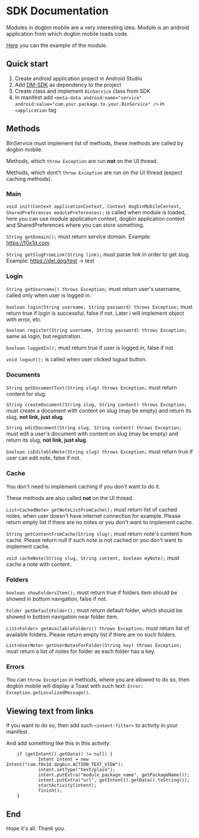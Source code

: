 # SDK Documentation

Modules in dogbin mobile are a very interesting idea. Module is an android application from which dogbin mobile loads code.

[Here](https://github.com/F0x1d/dogbin-mobile/tree/master/testservice) you can the example of the module.

## Quick start

1. Create android application project in Android Studio
2. Add [DM-SDK](https://f0x1d.com/files/dm-sdk.aar) as dependency to the project
3. Create class and implement ```BinService``` class from SDK
4. In manifest add ```<meta-data android:name="service" android:value="com.your.package.to.your.BinService" />``` in ```<application``` tag

## Methods

BinService must implement list of methods, these methods are called by dogbin mobile.

Methods, which ```throw Exception``` are run **not** on the UI thread.

Methods, which dont't ```throw Exception``` are run on the UI thread (expect caching methods).

### Main

```void init(Context applicationContext, Context dogbinMobileContext, SharedPreferences modulePreferences);``` is called when module is loaded, here you can use module application context, dogbin application context and SharedPreferences where you can store something.

```String getDomain();``` must return service domain. Example: https://f0x1d.com

```String getSlugFromLink(String link);``` must parse link in order to get slug. Example: https://del.dog/test -> test

### Login

```String getUsername() throws Exception;``` must return user's username, called only when user is logged in.

```boolean login(String username, String password) throws Exception;``` must return true if login is successful, false if not. Later i will implement object with error, etc.

```boolean register(String username, String password) throws Exception;``` same as login, but registration.

```boolean loggedIn();``` must return true if user is logged in, false if not.

```void logout();``` is called when user clicked logout button.

### Documents

```String getDocumentText(String slug) throws Exception;``` must return content for slug.

```String createDocument(String slug, String content) throws Exception;``` must create a document with content on slug (may be empty) and return its slug, **not link, just slug**.

```String editDocument(String slug, String content) throws Exception;``` must edit a user's document with content on slug (may be empty) and return its slug, **not link, just slug**.

```boolean isEditableNote(String slug) throws Exception;``` must return true if user can edit note, false if not.

### Cache

You don't need to implement caching if you don't want to do it.

These methods are also called **not** on the UI thread.

```List<CachedNote> getNoteListFromCache();``` must return list of cached notes, when user doesn't have internet connection for example. Please return empty list if there are no notes or you don't want to implement cache.

```String getContentFromCache(String slug);``` must return note's content from cache. Please return null if such note is not cached or you don't want to implement cache.

```void cacheNote(String slug, String content, boolean myNote);``` must cache a note with content.

### Folders

```boolean showFoldersItem();``` must return true if folders item should be showed in bottom navigation, false if not.

```Folder getDefaultFolder();``` must return default folder, which should be showed in bottom navigation near folder item.

```List<Folder> getAvailableFolders() throws Exception;``` must return list of available folders. Please return empty list if there are no such folders.

```List<UserNote> getUserNotesForFolder(String key) throws Exception;``` must return a list of notes for folder as each folder has a key.

### Errors

You can ```throw Exception``` in methods, where you are allowed to do so, then dogbin mobile will display a Toast with such text: ```Error: Exception.getLocalizedMessage()```.


## Viewing text from links

If you want to do so, then add such ```<intent-filter>``` to activity in your manifest.

And add something like this in this activity:
```
    if (getIntent().getData() != null) {
            Intent intent = new Intent("com.f0x1d.dogbin.ACTION_TEXT_VIEW");
            intent.setType("text/plain");
            intent.putExtra("module_package_name", getPackageName());
            intent.putExtra("url", getIntent().getData().toString());
            startActivity(intent);
            finish();
    }
```

## End

Hope it's all. Thank you.